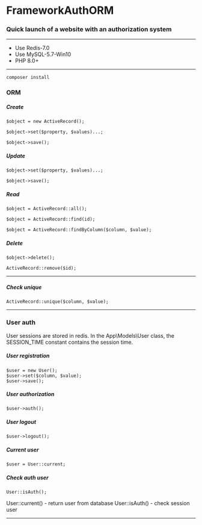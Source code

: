 # FrameworkAuthORM
### Quick launch of a website with an authorization system

_______
* Use Redis-7.0
* Use MySQL-5.7-Win10
* PHP 8.0+
_______

```
composer install
```

### ORM

##### Create

```
$object = new ActiveRecord();
```
```
$object->set($property, $values)...;
```
```
$object->save();
```

##### Update

```
$object->set($property, $values)...;
```
```
$object->save();
```

##### Read

```
$object = ActiveRecord::all();
```
```
$object = ActiveRecord::find(id);
```
```
$object = ActiveRecord::findByColumn($column, $value);
```

##### Delete

```
$object->delete();
```

```
ActiveRecord::remove($id);
```

_______

##### Check unique

```
ActiveRecord::unique($column, $value);
```

_______

### User auth

User sessions are stored in redis. In the App\Models\User class, the SESSION_TIME constant contains the session time.

##### User registration

```
$user = new User();
$user->set($column, $value);
$user->save();
```

##### User authorization

```
$user->auth();
```

##### User logout

```
$user->logout();
```

##### Current user

```
$user = User::current;
```

##### Check auth user

```
User::isAuth();
```

User::current() - return user from database
User::isAuth() - check session user

_______
